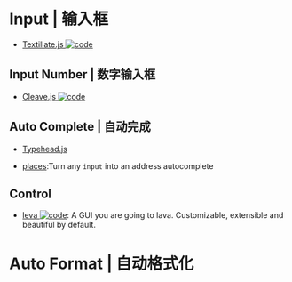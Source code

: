 # Input | 输入框

- [Textillate.js ![code](https://martrix-usa.oss-accelerate.aliyuncs.com/logo/code.svg)](http://www.yyyweb.com/demo/textillate/)

## Input Number | 数字输入框

- [Cleave.js ![code](https://martrix-usa.oss-accelerate.aliyuncs.com/logo/code.svg)](http://nosir.github.io/cleave.js/)

## Auto Complete | 自动完成

- [Typehead.js](https://github.com/twitter/typeahead.js)

- [places](https://github.com/algolia/places):Turn any `input` into an address autocomplete

## Control

- [leva ![code](https://martrix-usa.oss-accelerate.aliyuncs.com/logo/code.svg)](https://github.com/pmndrs/leva): A GUI you are going to lava. Customizable, extensible and beautiful by default.

# Auto Format | 自动格式化
